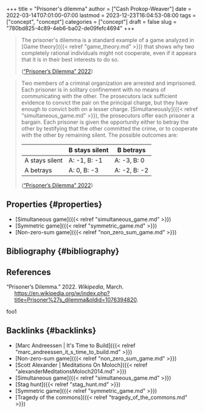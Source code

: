 +++
title = "Prisoner's dilemma"
author = ["Cash Prokop-Weaver"]
date = 2022-03-14T07:01:00-07:00
lastmod = 2023-12-23T16:04:53-08:00
tags = ["concept", "concept"]
categories = ["concept"]
draft = false
slug = "780bd825-4c89-4eb6-ba02-de09fefc4694"
+++

> The prisoner's dilemma is a standard example of a game analyzed in [Game theory]({{< relref "game_theory.md" >}}) that shows why two completely rational individuals might not cooperate, even if it appears that it is in their best interests to do so.
>
> (<a href="#citeproc_bib_item_1">“Prisoner’s Dilemma” 2022</a>)

<!--quoteend-->

> Two members of a criminal organization are arrested and imprisoned. Each prisoner is in solitary confinement with no means of communicating with the other. The prosecutors lack sufficient evidence to convict the pair on the principal charge, but they have enough to convict both on a lesser charge. [Simultaneously]({{< relref "simultaneous_game.md" >}}), the prosecutors offer each prisoner a bargain. Each prisoner is given the opportunity either to betray the other by testifying that the other committed the crime, or to cooperate with the other by remaining silent. The possible outcomes are:
>
> |                | B stays silent | B betrays    |
> |----------------|----------------|--------------|
> | A stays silent | A: -1, B: -1   | A: -3, B: 0  |
> | A betrays      | A: 0, B: -3    | A: -2, B: -2 |
>
> (<a href="#citeproc_bib_item_1">“Prisoner’s Dilemma” 2022</a>)


## Properties {#properties}

-   [Simultaneous game]({{< relref "simultaneous_game.md" >}})
-   [Symmetric game]({{< relref "symmetric_game.md" >}})
-   [Non-zero-sum game]({{< relref "non_zero_sum_game.md" >}})


## Bibliography {#bibliography}

## References

<style>.csl-entry{text-indent: -1.5em; margin-left: 1.5em;}</style><div class="csl-bib-body">
  <div class="csl-entry"><a id="citeproc_bib_item_1"></a>“Prisoner’s Dilemma.” 2022. <i>Wikipedia</i>, March. <a href="https://en.wikipedia.org/w/index.php?title=Prisoner%27s_dilemma&oldid=1076394820">https://en.wikipedia.org/w/index.php?title=Prisoner%27s_dilemma&#38;oldid=1076394820</a>.</div>
</div>

foo1


## Backlinks {#backlinks}

-   [Marc Andreessen | It's Time to Build]({{< relref "marc_andreessen_it_s_time_to_build.md" >}})
-   [Non-zero-sum game]({{< relref "non_zero_sum_game.md" >}})
-   [Scott Alexander | Meditations On Moloch]({{< relref "alexanderMeditationsMoloch2014.md" >}})
-   [Simultaneous game]({{< relref "simultaneous_game.md" >}})
-   [Stag hunt]({{< relref "stag_hunt.md" >}})
-   [Symmetric game]({{< relref "symmetric_game.md" >}})
-   [Tragedy of the commons]({{< relref "tragedy_of_the_commons.md" >}})
